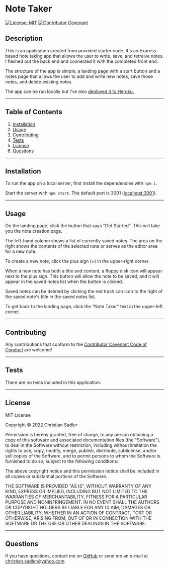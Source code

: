 # Note Taker

[![License: MIT](https://img.shields.io/badge/License-MIT-yellow.svg)](https://opensource.org/licenses/MIT) [![Contributor Covenant](https://img.shields.io/badge/Contributor%20Covenant-2.1-4baaaa.svg)](https://www.contributor-covenant.org/version/2/1/code_of_conduct/)

## Description

This is an application created from provided starter code. It's an Express-based note taking app that allows the user to write, save, and retreive notes. I fleshed out the back end and connected it with the completed front end.

The structure of the app is simple; a landing page with a start button and a notes page that allows the user to add and write new notes, save those notes, and delete existing notes.

The app can be run locally but I've also [deployed it to Heroku.](https://powerful-bastion-50177.herokuapp.com/)


---

## Table of Contents

1. [Installation](#installation)
2. [Usage](#usage)
3. [Contributing](#contributing)
4. [Tests](#tests)
5. [License](#license)
6. [Questions](#questions)

---

## Installation

To run the app on a local server, first install the dependencies with `npm i`.

Start the server with `npm start`. The default port is 3001 ([localhost:3001](http://localhost:3001)).


---

## Usage

On the landing page, click the button that says "Get Started". This will take you the note creation page.

The left-hand column shows a list of currently saved notes. The area on the right shows the contents of the selected note or serves as the editor area for a new note.

To create a new note, click the plus sign (+) in the upper-right corner.

When a new note has both a title and content, a floppy disk icon will appear next to the plus sign. This button will allow the note to be saved, and it will appear in the saved notes list when the button is clicked.

Saved notes can be deleted by clicking the red trash can icon to the right of the saved note's title in the saved notes list.

To get back to the landing page, click the "Note Taker" text in the upper-left corner.


---

## Contributing

Any contributions that conform to the [Contributor Covenant Code of Conduct](https://www.contributor-covenant.org/version/2/1/code_of_conduct/) are welcome!


---

## Tests

There are no tests included in this application.


---

## License

MIT License

Copyright &copy; 2022 Christian Sadler

Permission is hereby granted, free of charge, to any person obtaining a copy
of this software and associated documentation files (the "Software"), to deal
in the Software without restriction, including without limitation the rights
to use, copy, modify, merge, publish, distribute, sublicense, and/or sell
copies of the Software, and to permit persons to whom the Software is
furnished to do so, subject to the following conditions:

The above copyright notice and this permission notice shall be included in all
copies or substantial portions of the Software.

THE SOFTWARE IS PROVIDED "AS IS", WITHOUT WARRANTY OF ANY KIND, EXPRESS OR
IMPLIED, INCLUDING BUT NOT LIMITED TO THE WARRANTIES OF MERCHANTABILITY,
FITNESS FOR A PARTICULAR PURPOSE AND NONINFRINGEMENT. IN NO EVENT SHALL THE
AUTHORS OR COPYRIGHT HOLDERS BE LIABLE FOR ANY CLAIM, DAMAGES OR OTHER
LIABILITY, WHETHER IN AN ACTION OF CONTRACT, TORT OR OTHERWISE, ARISING FROM,
OUT OF OR IN CONNECTION WITH THE SOFTWARE OR THE USE OR OTHER DEALINGS IN THE
SOFTWARE.

---

## Questions

If you have questions, contact me on [GitHub](https://github.com/Chrisaeus) or send me an e-mail at <christian.sadler@yahoo.com>.